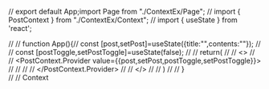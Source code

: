 // export default App;import Page from "./ContextEx/Page";
// import { PostContext } from "./ContextEx/Context";
// import { useState } from 'react';









// // function App(){//     const [post,setPost]=useState({title:"",contents:""});
// //     const [postToggle,setPostToggle]=useState(false);
// //     return(
// //     <>
// //     <PostContext.Provider value={{post,setPost,postToggle,setPostToggle}}>
// //     <Page/>
// //     </PostContext.Provider>
// //     </>
// //     )
// // }  
// // Context